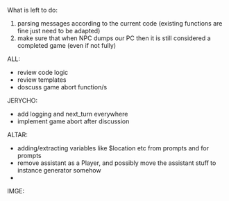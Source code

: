 What is left to do:
1) parsing messages according to the current code (existing functions are fine just need to be adapted)
2) make sure that when NPC dumps our PC then it is still considered a completed game (even if not fully)

ALL:
- review code logic
- review templates
- doscuss game abort function/s

JERYCHO:
- add logging and next_turn everywhere 
- implement game abort after discussion

ALTAR:
- adding/extracting variables like $location etc from prompts and for prompts
- remove assistant as a Player, and possibly move the assistant stuff to instance generator somehow
- 
IMGE:


